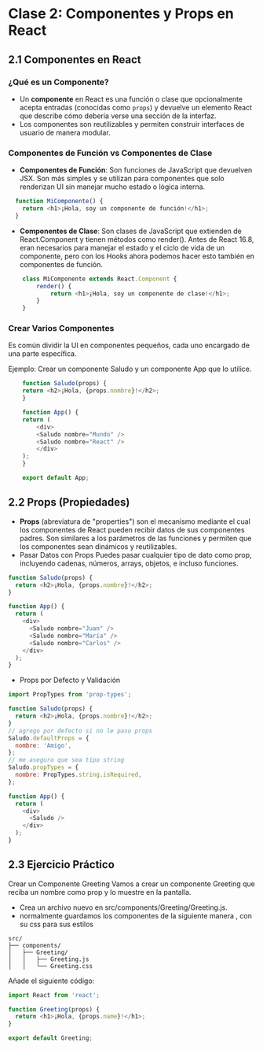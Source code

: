 # Clase 2: Componentes y Props en React

## 2.1 Componentes en React

### ¿Qué es un Componente?

- Un **componente** en React es una función o clase que opcionalmente acepta entradas (conocidas como `props`) y devuelve un elemento React que describe cómo debería verse una sección de la interfaz.
- Los componentes son reutilizables y permiten construir interfaces de usuario de manera modular.

### Componentes de Función vs Componentes de Clase

- **Componentes de Función**: Son funciones de JavaScript que devuelven JSX. Son más simples y se utilizan para componentes que solo renderizan UI sin manejar mucho estado o lógica interna.

```javascript
  function MiComponente() {
    return <h1>¡Hola, soy un componente de función!</h1>;
  }
```

- **Componentes de Clase**: Son clases de JavaScript que extienden de React.Component y tienen métodos como render(). Antes de React 16.8, eran necesarios para manejar el estado y el ciclo de vida de un componente, pero con los Hooks ahora podemos hacer esto también en componentes de función.

```javascript
    class MiComponente extends React.Component {
        render() {
            return <h1>¡Hola, soy un componente de clase!</h1>;
        }
    }
```

### Crear Varios Componentes
Es común dividir la UI en componentes pequeños, cada uno encargado de una parte específica.

Ejemplo: Crear un componente Saludo y un componente App que lo utilice.

```javascript
    function Saludo(props) {
    return <h2>¡Hola, {props.nombre}!</h2>;
    }

    function App() {
    return (
        <div>
        <Saludo nombre="Mundo" />
        <Saludo nombre="React" />
        </div>
    );
    }

    export default App;
```

## 2.2 Props (Propiedades)
- **Props** (abreviatura de "properties") son el mecanismo mediante el cual los componentes de React pueden recibir datos de sus componentes padres.
Son similares a los parámetros de las funciones y permiten que los componentes sean dinámicos y reutilizables.
- Pasar Datos con Props
Puedes pasar cualquier tipo de dato como prop, incluyendo cadenas, números, arrays, objetos, e incluso funciones.


```javascript
function Saludo(props) {
  return <h2>¡Hola, {props.nombre}!</h2>;
}

function App() {
  return (
    <div>
      <Saludo nombre="Juan" />
      <Saludo nombre="María" />
      <Saludo nombre="Carlos" />
    </div>
  );
}
```

- Props por Defecto y Validación
```javascript
import PropTypes from 'prop-types';

function Saludo(props) {
  return <h2>¡Hola, {props.nombre}!</h2>;
}
// agrego por defecto si no le paso props
Saludo.defaultProps = {
  nombre: 'Amigo',
};
// me aseguro que sea tipo string
Saludo.propTypes = {
  nombre: PropTypes.string.isRequired,
};

function App() {
  return (
    <div>
      <Saludo />
    </div>
  );
}
```


## 2.3 Ejercicio Práctico
Crear un Componente Greeting
Vamos a crear un componente Greeting que reciba un nombre como prop y lo muestre en la pantalla.

- Crea un archivo nuevo en src/components/Greeting/Greeting.js.
- normalmente guardamos los componentes de la siguiente manera , con su css para sus estilos
```
src/
├── components/
│   ├── Greeting/
│   │   ├── Greeting.js
│   │   └── Greeting.css
```
Añade el siguiente código:
```javascript
import React from 'react';

function Greeting(props) {
  return <h1>¡Hola, {props.name}!</h1>;
}

export default Greeting;
```
